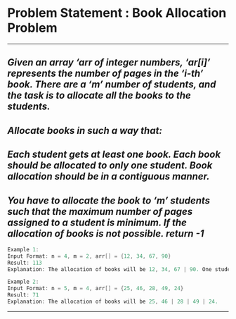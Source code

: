 # Problem Statement : Book Allocation Problem

---

## _Given an array ‘arr of integer numbers, ‘ar[i]’ represents the number of pages in the ‘i-th’ book. There are a ‘m’ number of students, and the task is to allocate all the books to the students._

## _Allocate books in such a way that:_

## _Each student gets at least one book. Each book should be allocated to only one student. Book allocation should be in a contiguous manner._

## _You have to allocate the book to ‘m’ students such that the maximum number of pages assigned to a student is minimum. If the allocation of books is not possible. return -1_

```cpp
Example 1:
Input Format: n = 4, m = 2, arr[] = {12, 34, 67, 90}
Result: 113
Explanation: The allocation of books will be 12, 34, 67 | 90. One student will get the first 3 books and the other will get the last one.
```

```cpp
Example 2:
Input Format: n = 5, m = 4, arr[] = {25, 46, 28, 49, 24}
Result: 71
Explanation: The allocation of books will be 25, 46 | 28 | 49 | 24.
```

---

